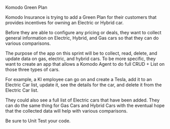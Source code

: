 Komodo Green Plan

Komodo Insurance is trying to add a Green Plan for their
customers that provides incentives for owning an Electric or
Hybrid car.

Before they are able to configure any pricing or deals,
they want to collect general information on Electric, Hybrid, and Gas cars
so that they can do various comparisons.

The purpose of the app on this sprint will be to
collect, read, delete, and update data on gas, electric, and hybrid cars.
To be more specific, they want to create an app that allows a
Komodo Agent to do full CRUD + List on those three types of cars.

For example, a KI employee can go on and create
a Tesla, add it to an Electric Car list, update it, see the details
for the car, and delete it from the Electric Car list.

They could also see a full list of Electric cars that have been added.
They can do the same thing for Gas Cars and Hybrid Cars with the
eventual hope that the collected data will help with various comparisons.

Be sure to Unit Test your code.
